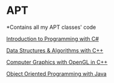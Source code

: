 # APT
*Contains all my APT classes' code

<a href="https://github.com/apt/apt1030">Introduction to Programming with C#</a>

<a href="https://github.com/apt/apt2060">Data Structures & Algorithms with C++</a>

<a href="https://github.com/apt/apt2090">Computer Graphics with OpenGL in C++</a>

<a href="https://github.com/apt/apt3040">Object Oriented Programming with Java</a>
